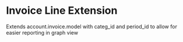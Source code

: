 Invoice Line Extension 
========================

Extends account.invoice.model with categ_id and period_id to allow for easier reporting in graph view
